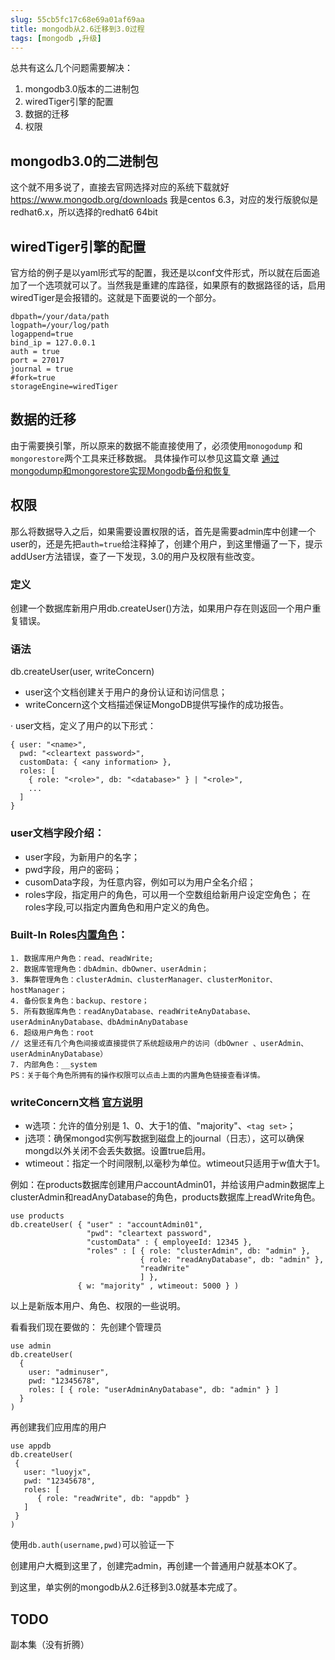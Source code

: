```yaml
---
slug: 55cb5fc17c68e69a01af69aa
title: mongodb从2.6迁移到3.0过程
tags: [mongodb ,升级]
---
```


总共有这么几个问题需要解决：
1. mongodb3.0版本的二进制包
1. wiredTiger引擎的配置
1. 数据的迁移
1. 权限

## mongodb3.0的二进制包
这个就不用多说了，直接去官网选择对应的系统下载就好
https://www.mongodb.org/downloads
我是centos 6.3，对应的发行版貌似是redhat6.x，所以选择的redhat6 64bit

## wiredTiger引擎的配置
官方给的例子是以yaml形式写的配置，我还是以conf文件形式，所以就在后面追加了一个选项就可以了。当然我是重建的库路径，如果原有的数据路径的话，启用wiredTiger是会报错的。这就是下面要说的一个部分。

```
dbpath=/your/data/path
logpath=/your/log/path
logappend=true
bind_ip = 127.0.0.1
auth = true
port = 27017
journal = true
#fork=true
storageEngine=wiredTiger
```

## 数据的迁移
由于需要换引擎，所以原来的数据不能直接使用了，必须使用`monogodump` 和`mongorestore`两个工具来迁移数据。
具体操作可以参见这篇文章
[通过mongodump和mongorestore实现Mongodb备份和恢复](http://chenzhou123520.iteye.com/blog/1630993)

## 权限
那么将数据导入之后，如果需要设置权限的话，首先是需要admin库中创建一个user的，还是先把`auth=true`给注释掉了，创建个用户，到这里懵逼了一下，提示addUser方法错误，查了一下发现，3.0的用户及权限有些改变。

### 定义
创建一个数据库新用户用db.createUser()方法，如果用户存在则返回一个用户重复错误。


### 语法
db.createUser(user, writeConcern)
* user这个文档创建关于用户的身份认证和访问信息；
* writeConcern这个文档描述保证MongoDB提供写操作的成功报告。

· user文档，定义了用户的以下形式：
```
{ user: "<name>",
  pwd: "<cleartext password>",
  customData: { <any information> },
  roles: [
    { role: "<role>", db: "<database>" } | "<role>",
    ...
  ]
}
```

### user文档字段介绍：
* user字段，为新用户的名字；
* pwd字段，用户的密码；
* cusomData字段，为任意内容，例如可以为用户全名介绍；
* roles字段，指定用户的角色，可以用一个空数组给新用户设定空角色；
   在roles字段,可以指定内置角色和用户定义的角色。

### Built-In Roles[内置角色](http://docs.mongodb.org/manual/reference/built-in-roles/#built-in-roles)：
    1. 数据库用户角色：read、readWrite;
    2. 数据库管理角色：dbAdmin、dbOwner、userAdmin；
    3. 集群管理角色：clusterAdmin、clusterManager、clusterMonitor、hostManager；
    4. 备份恢复角色：backup、restore；
    5. 所有数据库角色：readAnyDatabase、readWriteAnyDatabase、userAdminAnyDatabase、dbAdminAnyDatabase
    6. 超级用户角色：root
    // 这里还有几个角色间接或直接提供了系统超级用户的访问（dbOwner 、userAdmin、userAdminAnyDatabase）
    7. 内部角色：__system
    PS：关于每个角色所拥有的操作权限可以点击上面的内置角色链接查看详情。

### writeConcern文档 [官方说明](http://docs.mongodb.org/manual/reference/write-concern/)
* w选项：允许的值分别是 1、0、大于1的值、"majority"、`<tag set>`；
* j选项：确保mongod实例写数据到磁盘上的journal（日志），这可以确保mongd以外关闭不会丢失数据。设置true启用。
* wtimeout：指定一个时间限制,以毫秒为单位。wtimeout只适用于w值大于1。

例如：在products数据库创建用户accountAdmin01，并给该用户admin数据库上clusterAdmin和readAnyDatabase的角色，products数据库上readWrite角色。
```
use products
db.createUser( { "user" : "accountAdmin01",
                 "pwd": "cleartext password",
                 "customData" : { employeeId: 12345 },
                 "roles" : [ { role: "clusterAdmin", db: "admin" },
                             { role: "readAnyDatabase", db: "admin" },
                             "readWrite"
                             ] },
               { w: "majority" , wtimeout: 5000 } )
```
以上是新版本用户、角色、权限的一些说明。

看看我们现在要做的：
先创建个管理员
```
use admin
db.createUser(
  {
    user: "adminuser",
    pwd: "12345678",
    roles: [ { role: "userAdminAnyDatabase", db: "admin" } ]
  }
)
```

再创建我们应用库的用户
```
use appdb
db.createUser(
 {
   user: "luoyjx",
   pwd: "12345678",
   roles: [
      { role: "readWrite", db: "appdb" }
   ]
 }
)
```

使用`db.auth(username,pwd)`可以验证一下


创建用户大概到这里了，创建完admin，再创建一个普通用户就基本OK了。

到这里，单实例的mongodb从2.6迁移到3.0就基本完成了。

## TODO
副本集（没有折腾）
